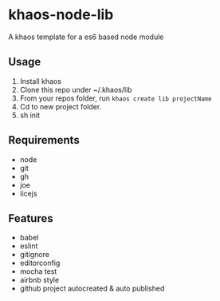 # khaos-node-lib

A khaos template for a es6 based node module

## Usage

1. Install khaos
2. Clone this repo under ~/.khaos/lib
3. From your repos folder, run `khaos create lib projectName`
4. Cd to new project folder.
5. sh init

## Requirements

* node
* git
* gh
* joe
* licejs

## Features

* babel 
* eslint
* gitignore
* editorconfig
* mocha test
* airbnb style
* github project autocreated & auto published
